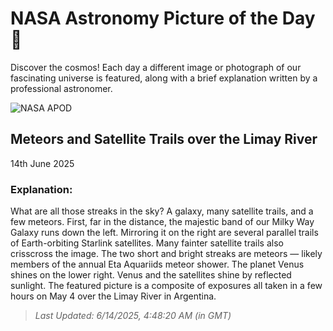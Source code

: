 
  # NASA Astronomy Picture of the Day 🌌

  Discover the cosmos! Each day a different image or photograph of our fascinating universe is featured, along with a brief explanation written by a professional astronomer.

![NASA APOD](https://apod.nasa.gov/apod/image/2506/MeteorSats_Moline_6512.jpg)

## Meteors and Satellite Trails over the Limay River

14th June 2025

### Explanation: 

What are all those streaks in the sky? A galaxy, many satellite trails, and a few meteors.  First, far in the distance, the majestic band of our Milky Way Galaxy runs down the left. Mirroring it on the right are several parallel trails of Earth-orbiting Starlink satellites. Many fainter satellite trails also crisscross the image. The two short and bright streaks are meteors — likely members of the annual Eta Aquariids meteor shower.  The planet Venus shines on the lower right.  Venus and the satellites shine by reflected sunlight. The featured picture is a composite of exposures all taken in a few hours on May 4 over the Limay River in Argentina.

> _Last Updated: 6/14/2025, 4:48:20 AM (in GMT)_
